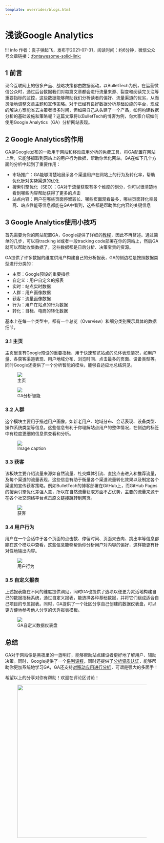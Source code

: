 ```yaml
---
template: overrides/blogs.html
---
```


# 浅谈Google Analytics

!!! info
    作者：袁子弹起飞，发布于2021-07-31，阅读时间：约6分钟，微信公众号文章链接：[:fontawesome-solid-link:](https://mp.weixin.qq.com/s/p_Cva92Md_N7k6ohXzc-fA)

## 1 前言

现今互联网上的很多产品、战略决策都由数据驱动，以BulletTech为例，在运营微信公众时，通过后台数据我们对每篇文章都会进行流量来源、裂变和阅读完关注等重要指标的监控，这些数据能够帮助我们分析读者的偏好、流量渠道的优劣，从而灵活地调整文章主题和宣传策略。对于已经有良好数据分析基础设施的平台，现成的解决方案能省去决策者很多时间，但如果自己从头建了一个产品，如何构建数据分析的基础设施和策略呢？这篇文章将以BulletTech的博客为例，向大家介绍如何使用Google Analytics（GA）分析网站表现。

## 2 Google Analytics的作用

GA是Google发布的一款用于网站和移动应用分析的免费工具，将GA配置在网站上后，它能够抓取到网站上的用户行为数据，帮助你优化网站。GA在如下几个方面的分析中起到了重要作用：

- 市场推广：GA能够清楚地展示各个渠道用户在网站上的行为及转化率，帮助优化针对劣势渠道的优化
- 搜索引擎优化（SEO）：GA对于流量获取有多个维度的划分，你可以很清楚地看到哪些内容帮助获得了更多的点击
- 站点内容：用户在哪些页面停留较长、哪些页面观看最多，哪些页面转化率最高、站点性能等信息都能在GA中看到，这些都是帮助优化内容的关键信息

## 3 Google Analytics使用小技巧

首先需要为你的网站配置GA，Google提供了详细的[教程](https://support.google.com/analytics/answer/1008015?hl=en)，因此不再赘述。通过简单的几步，可以将tracking id或者一段tracking code部署在你的网站上，然后GA就可以帮助收集数据了，这些数据都是日后分析、决策宝贵的资源。

GA提供了许多数据的维度供用户构建自己的分析报表，GA的侧边栏是按照数据类型进行分类的：

- 主页：Google预设的重要指标
- 自定义：用户自定义的报表
- 实时：站点实时数据
- 人群：用户画像数据
- 获客：流量画像数据
- 行为：用户在站点的行为数据
- 转化：目标、电商的转化数据

基本上在每一个类型中，都有一个总览（Overview）和细分类别展示具体的数据细节。

### 3.1 主页

主页里含有Google预设的重要指标，用于快速预览站点的总体表现情况，如用户量、各获客渠道表现、用户地域分布、浏览时间、点击最多的页面、设备类型等。同时Google还提供了一个分析智能的模块，能够自适应地总结洞见。

<figure>
  <img src="https://cdn.jsdelivr.net/gh/BulletTech2021/Pics/2021-7-31/1627739241720-Home.png"  />
  <figcaption>主页</figcaption>
</figure>

<figure>
  <img src="https://cdn.jsdelivr.net/gh/BulletTech2021/Pics/2021-8-1/1627790805820-%E6%B4%9E%E8%A7%81.png"  />
  <figcaption>GA分析智能</figcaption>
</figure>

### 3.2 人群

这个模块主要用于描述用户画像，如新老用户、地域分布、会话表现、设备类型、操作系统类型等信息。这些信息有利于你理解站点用户的整体情况，在侧边的标签中有粒度更细的信息供查看和分析。

<figure>
  <img src="https://cdn.jsdelivr.net/gh/BulletTech2021/Pics/2021-7-31/1627742550450-%E4%BA%BA%E7%BE%A4.png"  />
  <figcaption>Image caption</figcaption>
</figure>

### 3.3 获客

该板块主要介绍流量来源如自然流量、社交媒体引流、直接点击进入和推荐流量，及每个渠道的流量表现，这些信息有助于衡量各个渠道流量转化效果以及制定各个渠道的宣传获客策略。例如BulletTech的博客部署在GitHub上，而GitHub Pages的搜索引擎优化差强人意，所以在自然流量获取方面不占优势，主要的流量来源于在各个社交网络平台点击原文链接跳转到网页。

<figure>
  <img src="https://cdn.jsdelivr.net/gh/BulletTech2021/Pics/2021-8-1/1627781320848-%E8%8E%B7%E5%AE%A2.png"   />
  <figcaption>获客</figcaption>
</figure>

### 3.4 用户行为

用户在一个会话中于各个页面的点击数、停留时间、页面来去向、跳出率等信息都能在这个模块中查看，这些信息能够帮助你分析用户对内容的偏好，这样能更有针对性地输出内容。

<figure>
  <img src="https://cdn.jsdelivr.net/gh/BulletTech2021/Pics/2021-8-1/1627782229120-%E8%A1%8C%E4%B8%BA.png" />
  <figcaption>用户行为</figcaption>
</figure>

### 3.5 自定义报表

上述报表能在不同的维度提供洞见，同时GA也提供了选项以便更为灵活地构建自己的数据指标系统，通过自定义报表，能选择各种基础数据，并将它们组成适合自己项目的专属报表。同时，GA提供了一个社区分享自己创建的数据仪表盘，可以更方便地参考他人分享的优秀报表模板。

<figure>
  <img src="https://cdn.jsdelivr.net/gh/BulletTech2021/Pics/2021-8-1/1627789454404-%E4%BB%AA%E8%A1%A8%E7%9B%98.png"  />
  <figcaption>GA自定义数据仪表盘</figcaption>
</figure>

## 总结

GA对于网站像是黑夜里的一盏明灯，能够帮助站点建设者更好地了解用户、辅助决策。同时，Google提供了一个[系列课程](https://analytics.google.com/analytics/academy/course/6)，同时还提供了[分析资质认证](https://skillshop.exceedlms.com/student/path/2938-google-analytics-individual-qualification)，能够帮助你更加系统地学习GA，GA还支持[对移动应用进行分析](https://developers.google.com/analytics/solutions/mobile)，可谓是强大的多面手！

希望以上的分享对你有帮助！欢迎在评论区讨论！

<figure>
  <img src="https://cdn.jsdelivr.net/gh/BulletTech2021/Pics/2021-6-14/1623639526512-1080P%20(Full%20HD)%20-%20Tail%20Pic.png" width="500" />
</figure>
